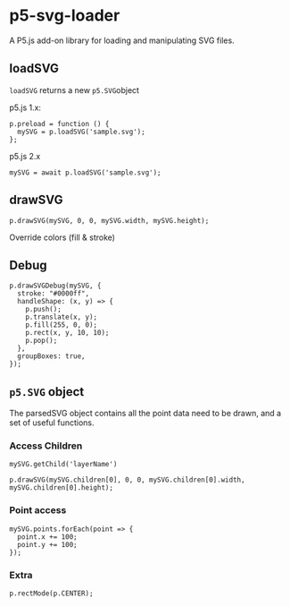 # p5-svg-loader

A P5.js add-on library for loading and manipulating SVG files.


## loadSVG

`loadSVG` returns a new `p5.SVG`object

p5.js 1.x:
```
p.preload = function () {
  mySVG = p.loadSVG('sample.svg');
};
```

p5.js 2.x
```
mySVG = await p.loadSVG('sample.svg');
```

## drawSVG
```
p.drawSVG(mySVG, 0, 0, mySVG.width, mySVG.height);
```

Override colors (fill & stroke)

## Debug

```
p.drawSVGDebug(mySVG, {
  stroke: "#0000ff",
  handleShape: (x, y) => {
    p.push();
    p.translate(x, y);
    p.fill(255, 0, 0);
    p.rect(x, y, 10, 10);
    p.pop();
  },
  groupBoxes: true,
});
```


## `p5.SVG` object
The parsedSVG object contains all the point data need to be drawn, and a set of useful functions.

### Access Children

```
mySVG.getChild('layerName')
```

```
p.drawSVG(mySVG.children[0], 0, 0, mySVG.children[0].width, mySVG.children[0].height);
```

### Point access

```
mySVG.points.forEach(point => {
  point.x += 100;
  point.y += 100;
});
```

### Extra

```
p.rectMode(p.CENTER);
```
